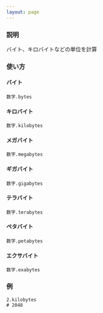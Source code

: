 ```yaml
---
layout: page
---
```


### 説明

バイト、キロバイトなどの単位を計算

### 使い方

#### バイト

    数字.bytes

#### キロバイト

    数字.kilobytes

#### メガバイト

    数字.megabytes

#### ギガバイト

    数字.gigabytes

#### テラバイト

    数字.terabytes

#### ペタバイト

    数字.petabytes

#### エクサバイト

    数字.exabytes

### 例

    2.kilobytes
    # 2048
